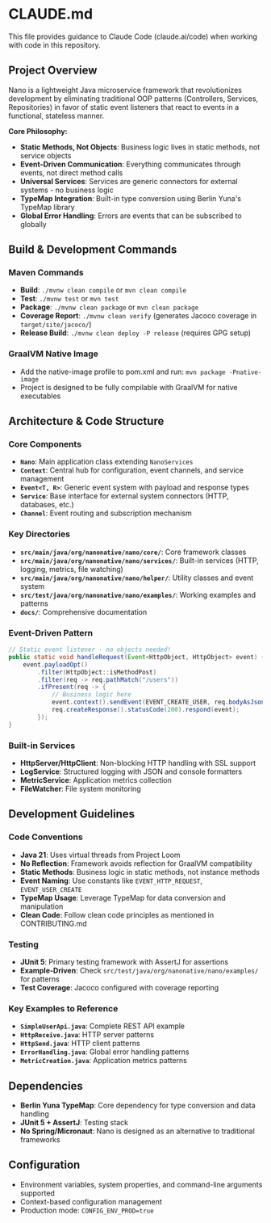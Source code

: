 # CLAUDE.md

This file provides guidance to Claude Code (claude.ai/code) when working with code in this repository.

## Project Overview

Nano is a lightweight Java microservice framework that revolutionizes development by eliminating traditional OOP patterns (Controllers, Services, Repositories) in favor of static event listeners that react to events in a functional, stateless manner.

**Core Philosophy:**
- **Static Methods, Not Objects**: Business logic lives in static methods, not service objects
- **Event-Driven Communication**: Everything communicates through events, not direct method calls
- **Universal Services**: Services are generic connectors for external systems - no business logic
- **TypeMap Integration**: Built-in type conversion using Berlin Yuna's TypeMap library
- **Global Error Handling**: Errors are events that can be subscribed to globally

## Build & Development Commands

### Maven Commands
- **Build**: `./mvnw clean compile` or `mvn clean compile`
- **Test**: `./mvnw test` or `mvn test`
- **Package**: `./mvnw clean package` or `mvn clean package`
- **Coverage Report**: `./mvnw clean verify` (generates Jacoco coverage in `target/site/jacoco/`)
- **Release Build**: `./mvnw clean deploy -P release` (requires GPG setup)

### GraalVM Native Image
- Add the native-image profile to pom.xml and run: `mvn package -Pnative-image`
- Project is designed to be fully compilable with GraalVM for native executables

## Architecture & Code Structure

### Core Components
- **`Nano`**: Main application class extending `NanoServices`
- **`Context`**: Central hub for configuration, event channels, and service management
- **`Event<T, R>`**: Generic event system with payload and response types
- **`Service`**: Base interface for external system connectors (HTTP, databases, etc.)
- **`Channel`**: Event routing and subscription mechanism

### Key Directories
- **`src/main/java/org/nanonative/nano/core/`**: Core framework classes
- **`src/main/java/org/nanonative/nano/services/`**: Built-in services (HTTP, logging, metrics, file watching)
- **`src/main/java/org/nanonative/nano/helper/`**: Utility classes and event system
- **`src/test/java/org/nanonative/nano/examples/`**: Working examples and patterns
- **`docs/`**: Comprehensive documentation

### Event-Driven Pattern
```java
// Static event listener - no objects needed!
public static void handleRequest(Event<HttpObject, HttpObject> event) {
    event.payloadOpt()
        .filter(HttpObject::isMethodPost)
        .filter(req -> req.pathMatch("/users"))
        .ifPresent(req -> {
            // Business logic here
            event.context().sendEvent(EVENT_CREATE_USER, req.bodyAsJson().asMap());
            req.createResponse().statusCode(200).respond(event);
        });
}
```

### Built-in Services
- **HttpServer/HttpClient**: Non-blocking HTTP handling with SSL support
- **LogService**: Structured logging with JSON and console formatters
- **MetricService**: Application metrics collection
- **FileWatcher**: File system monitoring

## Development Guidelines

### Code Conventions
- **Java 21**: Uses virtual threads from Project Loom
- **No Reflection**: Framework avoids reflection for GraalVM compatibility
- **Static Methods**: Business logic in static methods, not instance methods
- **Event Naming**: Use constants like `EVENT_HTTP_REQUEST`, `EVENT_USER_CREATE`
- **TypeMap Usage**: Leverage TypeMap for data conversion and manipulation
- **Clean Code**: Follow clean code principles as mentioned in CONTRIBUTING.md

### Testing
- **JUnit 5**: Primary testing framework with AssertJ for assertions
- **Example-Driven**: Check `src/test/java/org/nanonative/nano/examples/` for patterns
- **Test Coverage**: Jacoco configured with coverage reporting

### Key Examples to Reference
- **`SimpleUserApi.java`**: Complete REST API example
- **`HttpReceive.java`**: HTTP server patterns
- **`HttpSend.java`**: HTTP client patterns
- **`ErrorHandling.java`**: Global error handling patterns
- **`MetricCreation.java`**: Application metrics patterns

## Dependencies
- **Berlin Yuna TypeMap**: Core dependency for type conversion and data handling
- **JUnit 5 + AssertJ**: Testing stack
- **No Spring/Micronaut**: Nano is designed as an alternative to traditional frameworks

## Configuration
- Environment variables, system properties, and command-line arguments supported
- Context-based configuration management
- Production mode: `CONFIG_ENV_PROD=true`